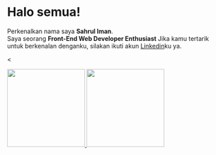 # Halo semua! 
Perkenalkan nama saya **Sahrul Iman**.\
Saya seorang **Front-End Web Developer Enthusiast**
Jika kamu tertarik untuk berkenalan denganku, silakan ikuti akun [Linkedin](https://www.linkedin.com/in/sahrul-iman//)ku ya.  

<<p align="left">
<a href="https://github.com/sahruliman28">
  <img height="180em" src="https://github-readme-stats-eight-theta.vercel.app/api?username=gilangadhan&show_icons=true&theme=algolia&include_all_commits=true&count_private=true"/>
  <img height="180em" src="https://github-readme-stats-eight-theta.vercel.app/api/top-langs/?username=gilangadhan&layout=compact&langs_count=8&theme=algolia"/>
</a>
</p>
